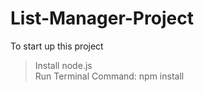 # List-Manager-Project  

To start up this project
>Install node.js  
>Run Terminal Command: npm install
  
